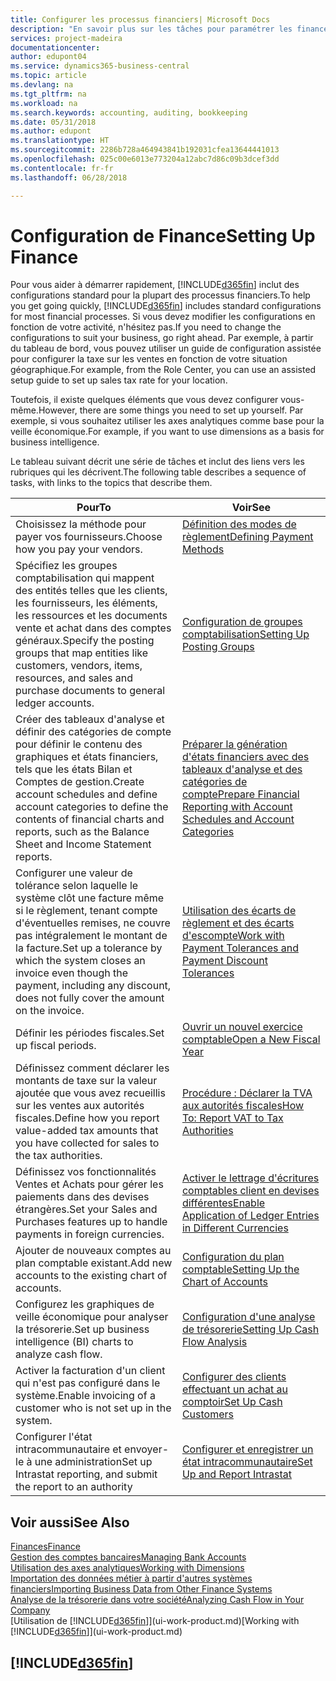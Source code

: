 ```yaml
---
title: Configurer les processus financiers| Microsoft Docs
description: "En savoir plus sur les tâches pour paramétrer les finances de votre société afin de les adapter à votre comptabilité ou vos audits."
services: project-madeira
documentationcenter: 
author: edupont04
ms.service: dynamics365-business-central
ms.topic: article
ms.devlang: na
ms.tgt_pltfrm: na
ms.workload: na
ms.search.keywords: accounting, auditing, bookkeeping
ms.date: 05/31/2018
ms.author: edupont
ms.translationtype: HT
ms.sourcegitcommit: 2286b728a464943841b192031cfea13644441013
ms.openlocfilehash: 025c00e6013e773204a12abc7d86c09b3dcef3dd
ms.contentlocale: fr-fr
ms.lasthandoff: 06/28/2018

---
```

# <a name="setting-up-finance"></a><span data-ttu-id="87841-103">Configuration de Finance</span><span class="sxs-lookup"><span data-stu-id="87841-103">Setting Up Finance</span></span>
<span data-ttu-id="87841-104">Pour vous aider à démarrer rapidement, [!INCLUDE[d365fin](includes/d365fin_md.md)] inclut des configurations standard pour la plupart des processus financiers.</span><span class="sxs-lookup"><span data-stu-id="87841-104">To help you get going quickly, [!INCLUDE[d365fin](includes/d365fin_md.md)] includes standard configurations for most financial processes.</span></span> <span data-ttu-id="87841-105">Si vous devez modifier les configurations en fonction de votre activité, n'hésitez pas.</span><span class="sxs-lookup"><span data-stu-id="87841-105">If you need to change the configurations to suit your business, go right ahead.</span></span> <span data-ttu-id="87841-106">Par exemple, à partir du tableau de bord, vous pouvez utiliser un guide de configuration assistée pour configurer la taxe sur les ventes en fonction de votre situation géographique.</span><span class="sxs-lookup"><span data-stu-id="87841-106">For example, from the Role Center, you can use an assisted setup guide to set up sales tax rate for your location.</span></span>  

<span data-ttu-id="87841-107">Toutefois, il existe quelques éléments que vous devez configurer vous-même.</span><span class="sxs-lookup"><span data-stu-id="87841-107">However, there are some things you need to set up yourself.</span></span> <span data-ttu-id="87841-108">Par exemple, si vous souhaitez utiliser les axes analytiques comme base pour la veille économique.</span><span class="sxs-lookup"><span data-stu-id="87841-108">For example, if you want to use dimensions as a basis for business intelligence.</span></span>  

<span data-ttu-id="87841-109">Le tableau suivant décrit une série de tâches et inclut des liens vers les rubriques qui les décrivent.</span><span class="sxs-lookup"><span data-stu-id="87841-109">The following table describes a sequence of tasks, with links to the topics that describe them.</span></span>

| <span data-ttu-id="87841-110">Pour</span><span class="sxs-lookup"><span data-stu-id="87841-110">To</span></span> | <span data-ttu-id="87841-111">Voir</span><span class="sxs-lookup"><span data-stu-id="87841-111">See</span></span> |
| --- | --- |
| <span data-ttu-id="87841-112">Choisissez la méthode pour payer vos fournisseurs.</span><span class="sxs-lookup"><span data-stu-id="87841-112">Choose how you pay your vendors.</span></span> |[<span data-ttu-id="87841-113">Définition des modes de règlement</span><span class="sxs-lookup"><span data-stu-id="87841-113">Defining Payment Methods</span></span>](finance-payment-methods.md) |
| <span data-ttu-id="87841-114">Spécifiez les groupes comptabilisation qui mappent des entités telles que les clients, les fournisseurs, les éléments, les ressources et les documents vente et achat dans des comptes généraux.</span><span class="sxs-lookup"><span data-stu-id="87841-114">Specify the posting groups that map entities like customers, vendors, items, resources, and sales and purchase documents to general ledger accounts.</span></span> |[<span data-ttu-id="87841-115">Configuration de groupes comptabilisation</span><span class="sxs-lookup"><span data-stu-id="87841-115">Setting Up Posting Groups</span></span>](finance-posting-groups.md)|
|<span data-ttu-id="87841-116">Créer des tableaux d'analyse et définir des catégories de compte pour définir le contenu des graphiques et états financiers, tels que les états Bilan et Comptes de gestion.</span><span class="sxs-lookup"><span data-stu-id="87841-116">Create account schedules and define account categories to define the contents of financial charts and reports, such as the Balance Sheet and Income Statement reports.</span></span>|[<span data-ttu-id="87841-117">Préparer la génération d'états financiers avec des tableaux d'analyse et des catégories de compte</span><span class="sxs-lookup"><span data-stu-id="87841-117">Prepare Financial Reporting with Account Schedules and Account Categories</span></span>](bi-how-work-account-schedule.md)|
|<span data-ttu-id="87841-118">Configurer une valeur de tolérance selon laquelle le système clôt une facture même si le règlement, tenant compte d'éventuelles remises, ne couvre pas intégralement le montant de la facture.</span><span class="sxs-lookup"><span data-stu-id="87841-118">Set up a tolerance by which the system closes an invoice even though the payment, including any discount, does not fully cover the amount on the invoice.</span></span>|[<span data-ttu-id="87841-119">Utilisation des écarts de règlement et des écarts d'escompte</span><span class="sxs-lookup"><span data-stu-id="87841-119">Work with Payment Tolerances and Payment Discount Tolerances</span></span>](finance-payment-tolerance-and-payment-discount-tolerance.md)|
| <span data-ttu-id="87841-120">Définir les périodes fiscales.</span><span class="sxs-lookup"><span data-stu-id="87841-120">Set up fiscal periods.</span></span> |[<span data-ttu-id="87841-121">Ouvrir un nouvel exercice comptable</span><span class="sxs-lookup"><span data-stu-id="87841-121">Open a New Fiscal Year</span></span>](finance-how-open-new-fiscal-year.md) |
| <span data-ttu-id="87841-122">Définissez comment déclarer les montants de taxe sur la valeur ajoutée que vous avez recueillis sur les ventes aux autorités fiscales.</span><span class="sxs-lookup"><span data-stu-id="87841-122">Define how you report value-added tax amounts that you have collected for sales to the tax authorities.</span></span> |[<span data-ttu-id="87841-123">Procédure : Déclarer la TVA aux autorités fiscales</span><span class="sxs-lookup"><span data-stu-id="87841-123">How To: Report VAT to Tax Authorities</span></span>](finance-how-report-vat.md)|
| <span data-ttu-id="87841-124">Définissez vos fonctionnalités Ventes et Achats pour gérer les paiements dans des devises étrangères.</span><span class="sxs-lookup"><span data-stu-id="87841-124">Set your Sales and Purchases features up to handle payments in foreign currencies.</span></span>|[<span data-ttu-id="87841-125">Activer le lettrage d'écritures comptables client en devises différentes</span><span class="sxs-lookup"><span data-stu-id="87841-125">Enable Application of Ledger Entries in Different Currencies</span></span>](finance-how-enable-application-ledger-entries-different-currencies.md)
| <span data-ttu-id="87841-126">Ajouter de nouveaux comptes au plan comptable existant.</span><span class="sxs-lookup"><span data-stu-id="87841-126">Add new accounts to the existing chart of accounts.</span></span> |[<span data-ttu-id="87841-127">Configuration du plan comptable</span><span class="sxs-lookup"><span data-stu-id="87841-127">Setting Up the Chart of Accounts</span></span>](finance-setup-chart-accounts.md) |
| <span data-ttu-id="87841-128">Configurez les graphiques de veille économique pour analyser la trésorerie.</span><span class="sxs-lookup"><span data-stu-id="87841-128">Set up business intelligence (BI) charts to analyze cash flow.</span></span> |[<span data-ttu-id="87841-129">Configuration d'une analyse de trésorerie</span><span class="sxs-lookup"><span data-stu-id="87841-129">Setting Up Cash Flow Analysis</span></span>](finance-setup-cash-flow-analyses.md) |
|<span data-ttu-id="87841-130">Activer la facturation d'un client qui n'est pas configuré dans le système.</span><span class="sxs-lookup"><span data-stu-id="87841-130">Enable invoicing of a customer who is not set up in the system.</span></span>|[<span data-ttu-id="87841-131">Configurer des clients effectuant un achat au comptoir</span><span class="sxs-lookup"><span data-stu-id="87841-131">Set Up Cash Customers</span></span>](finance-how-to-set-up-cash-customers.md)|
| <span data-ttu-id="87841-132">Configurer l'état intracommunautaire et envoyer-le à une administration</span><span class="sxs-lookup"><span data-stu-id="87841-132">Set up Intrastat reporting, and submit the report to an authority</span></span> | [<span data-ttu-id="87841-133">Configurer et enregistrer un état intracommunautaire</span><span class="sxs-lookup"><span data-stu-id="87841-133">Set Up and Report Intrastat</span></span>](finance-how-setup-report-intrastat.md)|

## <a name="see-also"></a><span data-ttu-id="87841-134">Voir aussi</span><span class="sxs-lookup"><span data-stu-id="87841-134">See Also</span></span>
[<span data-ttu-id="87841-135">Finances</span><span class="sxs-lookup"><span data-stu-id="87841-135">Finance</span></span>](finance.md)  
[<span data-ttu-id="87841-136">Gestion des comptes bancaires</span><span class="sxs-lookup"><span data-stu-id="87841-136">Managing Bank Accounts</span></span>](bank-manage-bank-accounts.md)  
[<span data-ttu-id="87841-137">Utilisation des axes analytiques</span><span class="sxs-lookup"><span data-stu-id="87841-137">Working with Dimensions</span></span>](finance-dimensions.md)  
[<span data-ttu-id="87841-138">Importation des données métier à partir d'autres systèmes financiers</span><span class="sxs-lookup"><span data-stu-id="87841-138">Importing Business Data from Other Finance Systems</span></span>](across-import-data-configuration-packages.md)  
[<span data-ttu-id="87841-139">Analyse de la trésorerie dans votre société</span><span class="sxs-lookup"><span data-stu-id="87841-139">Analyzing Cash Flow in Your Company</span></span>](finance-analyze-cash-flow.md)  
<span data-ttu-id="87841-140">[Utilisation de [!INCLUDE[d365fin](includes/d365fin_md.md)]](ui-work-product.md)</span><span class="sxs-lookup"><span data-stu-id="87841-140">[Working with [!INCLUDE[d365fin](includes/d365fin_md.md)]](ui-work-product.md)</span></span>  

## [!INCLUDE[d365fin](includes/free_trial_md.md)]  
 


